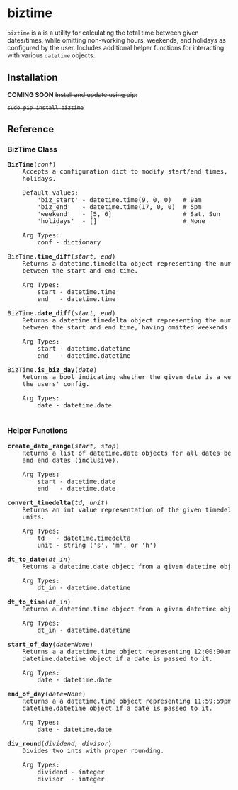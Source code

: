 # biztime

`biztime` is a is a utility for calculating the total time between given
dates/times, while omitting non-working hours, weekends, and holidays as
configured by the user. Includes additional helper functions for interacting
with various `datetime` objects.

## Installation

**COMING SOON** ~~Install and update using pip:~~

~~`sudo pip install biztime`~~

## Reference

### BizTime Class

<pre>
<b>BizTime</b>(<i>conf</i>)
	Accepts a configuration dict to modify start/end times, weekends, and
	holidays.
	&nbsp;
	Default values:
		'biz_start' - datetime.time(9, 0, 0)   # 9am
		'biz_end'   - datetime.time(17, 0, 0)  # 5pm
		'weekend'   - [5, 6]                   # Sat, Sun
		'holidays'  - []                       # None
	&nbsp;
	Arg Types:
		conf - dictionary
	&nbsp;
BizTime<b>.time_diff</b>(<i>start, end</i>)
	Returns a datetime.timedelta object representing the number of working hours
	between the start and end time.
	&nbsp;
	Arg Types:
		start - datetime.time
		end   - datetime.time
	&nbsp;
BizTime<b>.date_diff</b>(<i>start, end</i>)
	Returns a datetime.timedelta object representing the number of working hours
	between the start and end time, having omitted weekends and holidays.
	&nbsp;
	Arg Types:
		start - datetime.datetime
		end   - datetime.datetime
	&nbsp;
BizTime<b>.is_biz_day</b>(<i>date</i>)
	Returns a bool indicating whether the given date is a weekend or holiday per
	the users' config.
	&nbsp;
	Arg Types:
		date - datetime.date
	&nbsp;
</pre>

### Helper Functions

<pre>
<b>create_date_range</b>(<i>start, stop</i>)
	Returns a list of datetime.date objects for all dates between the given start
	and end dates (inclusive).
	&nbsp;
	Arg Types:
		start - datetime.date
		end   - datetime.date
	&nbsp;
<b>convert_timedelta</b>(<i>td, unit</i>)
	Returns an int value representation of the given timedelta in the specified
	units.
	&nbsp;
	Arg Types:
		td   - datetime.timedelta
		unit - string ('s', 'm', or 'h')
	&nbsp;
<b>dt_to_date</b>(<i>dt_in</i>)
	Returns a datetime.date object from a given datetime object.
	&nbsp;
	Arg Types:
		dt_in - datetime.datetime
	&nbsp;
<b>dt_to_time</b>(<i>dt_in</i>)
	Returns a datetime.time object from a given datetime object.
	&nbsp;
	Arg Types:
		dt_in - datetime.datetime
	&nbsp;
<b>start_of_day</b>(<i>date=None</i>)
	Returns a a datetime.time object representing 12:00:00am. Returns full
	datetime.datetime object if a date is passed to it.
	&nbsp;
	Arg Types:
		date - datetime.date
	&nbsp;
<b>end_of_day</b>(<i>date=None</i>)
	Returns a a datetime.time object representing 11:59:59pm. Returns full
	datetime.datetime object if a date is passed to it.
	&nbsp;
	Arg Types:
		date - datetime.date
	&nbsp;
<b>div_round</b>(<i>dividend, divisor</i>)
	Divides two ints with proper rounding.
	&nbsp;
	Arg Types:
		dividend - integer
		divisor  - integer
	&nbsp;
</pre>
